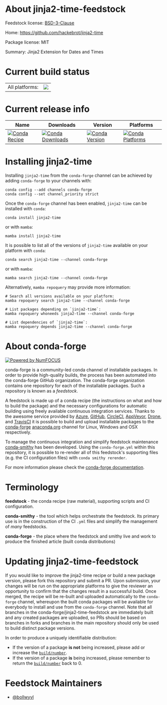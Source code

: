 About jinja2-time-feedstock
===========================

Feedstock license: [BSD-3-Clause](https://github.com/conda-forge/jinja2-time-feedstock/blob/main/LICENSE.txt)

Home: https://github.com/hackebrot/jinja2-time

Package license: MIT

Summary: Jinja2 Extension for Dates and Times

Current build status
====================


<table><tr><td>All platforms:</td>
    <td>
      <a href="https://dev.azure.com/conda-forge/feedstock-builds/_build/latest?definitionId=3968&branchName=main">
        <img src="https://dev.azure.com/conda-forge/feedstock-builds/_apis/build/status/jinja2-time-feedstock?branchName=main">
      </a>
    </td>
  </tr>
</table>

Current release info
====================

| Name | Downloads | Version | Platforms |
| --- | --- | --- | --- |
| [![Conda Recipe](https://img.shields.io/badge/recipe-jinja2--time-green.svg)](https://anaconda.org/conda-forge/jinja2-time) | [![Conda Downloads](https://img.shields.io/conda/dn/conda-forge/jinja2-time.svg)](https://anaconda.org/conda-forge/jinja2-time) | [![Conda Version](https://img.shields.io/conda/vn/conda-forge/jinja2-time.svg)](https://anaconda.org/conda-forge/jinja2-time) | [![Conda Platforms](https://img.shields.io/conda/pn/conda-forge/jinja2-time.svg)](https://anaconda.org/conda-forge/jinja2-time) |

Installing jinja2-time
======================

Installing `jinja2-time` from the `conda-forge` channel can be achieved by adding `conda-forge` to your channels with:

```
conda config --add channels conda-forge
conda config --set channel_priority strict
```

Once the `conda-forge` channel has been enabled, `jinja2-time` can be installed with `conda`:

```
conda install jinja2-time
```

or with `mamba`:

```
mamba install jinja2-time
```

It is possible to list all of the versions of `jinja2-time` available on your platform with `conda`:

```
conda search jinja2-time --channel conda-forge
```

or with `mamba`:

```
mamba search jinja2-time --channel conda-forge
```

Alternatively, `mamba repoquery` may provide more information:

```
# Search all versions available on your platform:
mamba repoquery search jinja2-time --channel conda-forge

# List packages depending on `jinja2-time`:
mamba repoquery whoneeds jinja2-time --channel conda-forge

# List dependencies of `jinja2-time`:
mamba repoquery depends jinja2-time --channel conda-forge
```


About conda-forge
=================

[![Powered by
NumFOCUS](https://img.shields.io/badge/powered%20by-NumFOCUS-orange.svg?style=flat&colorA=E1523D&colorB=007D8A)](https://numfocus.org)

conda-forge is a community-led conda channel of installable packages.
In order to provide high-quality builds, the process has been automated into the
conda-forge GitHub organization. The conda-forge organization contains one repository
for each of the installable packages. Such a repository is known as a *feedstock*.

A feedstock is made up of a conda recipe (the instructions on what and how to build
the package) and the necessary configurations for automatic building using freely
available continuous integration services. Thanks to the awesome service provided by
[Azure](https://azure.microsoft.com/en-us/services/devops/), [GitHub](https://github.com/),
[CircleCI](https://circleci.com/), [AppVeyor](https://www.appveyor.com/),
[Drone](https://cloud.drone.io/welcome), and [TravisCI](https://travis-ci.com/)
it is possible to build and upload installable packages to the
[conda-forge](https://anaconda.org/conda-forge) [anaconda.org](https://anaconda.org/)
channel for Linux, Windows and OSX respectively.

To manage the continuous integration and simplify feedstock maintenance
[conda-smithy](https://github.com/conda-forge/conda-smithy) has been developed.
Using the ``conda-forge.yml`` within this repository, it is possible to re-render all of
this feedstock's supporting files (e.g. the CI configuration files) with ``conda smithy rerender``.

For more information please check the [conda-forge documentation](https://conda-forge.org/docs/).

Terminology
===========

**feedstock** - the conda recipe (raw material), supporting scripts and CI configuration.

**conda-smithy** - the tool which helps orchestrate the feedstock.
                   Its primary use is in the construction of the CI ``.yml`` files
                   and simplify the management of *many* feedstocks.

**conda-forge** - the place where the feedstock and smithy live and work to
                  produce the finished article (built conda distributions)


Updating jinja2-time-feedstock
==============================

If you would like to improve the jinja2-time recipe or build a new
package version, please fork this repository and submit a PR. Upon submission,
your changes will be run on the appropriate platforms to give the reviewer an
opportunity to confirm that the changes result in a successful build. Once
merged, the recipe will be re-built and uploaded automatically to the
`conda-forge` channel, whereupon the built conda packages will be available for
everybody to install and use from the `conda-forge` channel.
Note that all branches in the conda-forge/jinja2-time-feedstock are
immediately built and any created packages are uploaded, so PRs should be based
on branches in forks and branches in the main repository should only be used to
build distinct package versions.

In order to produce a uniquely identifiable distribution:
 * If the version of a package **is not** being increased, please add or increase
   the [``build/number``](https://docs.conda.io/projects/conda-build/en/latest/resources/define-metadata.html#build-number-and-string).
 * If the version of a package **is** being increased, please remember to return
   the [``build/number``](https://docs.conda.io/projects/conda-build/en/latest/resources/define-metadata.html#build-number-and-string)
   back to 0.

Feedstock Maintainers
=====================

* [@bollwyvl](https://github.com/bollwyvl/)

